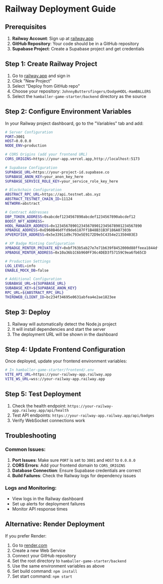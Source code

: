 # Railway Deployment Guide

## Prerequisites

1. **Railway Account**: Sign up at [railway.app](https://railway.app)
2. **GitHub Repository**: Your code should be in a GitHub repository
3. **Supabase Project**: Create a Supabase project and get credentials

## Step 1: Create Railway Project

1. Go to [railway.app](https://railway.app) and sign in
2. Click "New Project"
3. Select "Deploy from GitHub repo"
4. Choose your repository: `JohnnyButtersfingers/DodgeHODL-HamBALLERS`
5. Select the `hamballer-game-starter/backend` directory as the source

## Step 2: Configure Environment Variables

In your Railway project dashboard, go to the "Variables" tab and add:

```bash
# Server Configuration
PORT=3001
HOST=0.0.0.0
NODE_ENV=production

# CORS Origins (add your frontend URL)
CORS_ORIGINS=https://your-app.vercel.app,http://localhost:5173

# Supabase Configuration
SUPABASE_URL=https://your-project-id.supabase.co
SUPABASE_ANON_KEY=your_anon_key_here
SUPABASE_SERVICE_ROLE_KEY=your_service_role_key_here

# Blockchain Configuration
ABSTRACT_RPC_URL=https://api.testnet.abs.xyz
ABSTRACT_TESTNET_CHAIN_ID=11124
NETWORK=abstract

# Contract Addresses
DBP_TOKEN_ADDRESS=0xabcdef1234567890abcdef1234567890abcdef12
BOOST_NFT_ADDRESS=
HODL_MANAGER_ADDRESS=0x1234567890123456789012345678901234567890
XPBADGE_ADDRESS=0xE960B46dffd9de6187Ff1B48B31B3F186A07303b
XPVERIFIER_ADDRESS=0x5e33911d9c793e5E9172D9e5C4354e21350403E3

# XP Badge Minting Configuration
XPBADGE_MINTER_PRIVATE_KEY=0xbf763b5ab27e7e71b639f8452000d88ffeea1844dff66d5acd780de5b0a09c00
XPBADGE_MINTER_ADDRESS=0x10a36b1C6b960FF36c4DED3f57159C9ea6fb65CD

# Production Settings
LOG_LEVEL=info
ENABLE_MOCK_DB=false

# Additional Configuration
SUBABASE_URL=${SUPABASE_URL}
SUBABASE_KEY=${SUPABASE_ANON_KEY}
RPC_URL=${ABSTRACT_RPC_URL}
THIRDWEB_CLIENT_ID=bc234f34695e0631abfea4e2ae1823ee
```

## Step 3: Deploy

1. Railway will automatically detect the Node.js project
2. It will install dependencies and start the server
3. The deployment URL will be shown in the dashboard

## Step 4: Update Frontend Configuration

Once deployed, update your frontend environment variables:

```bash
# In hamballer-game-starter/frontend/.env
VITE_API_URL=https://your-railway-app.railway.app
VITE_WS_URL=wss://your-railway-app.railway.app
```

## Step 5: Test Deployment

1. Check the health endpoint: `https://your-railway-app.railway.app/api/health`
2. Test API endpoints: `https://your-railway-app.railway.app/api/badges`
3. Verify WebSocket connections work

## Troubleshooting

### Common Issues:

1. **Port Issues**: Make sure `PORT` is set to `3001` and `HOST` to `0.0.0.0`
2. **CORS Errors**: Add your frontend domain to `CORS_ORIGINS`
3. **Database Connection**: Ensure Supabase credentials are correct
4. **Build Failures**: Check the Railway logs for dependency issues

### Logs and Monitoring:

- View logs in the Railway dashboard
- Set up alerts for deployment failures
- Monitor API response times

## Alternative: Render Deployment

If you prefer Render:

1. Go to [render.com](https://render.com)
2. Create a new Web Service
3. Connect your GitHub repository
4. Set the root directory to `hamballer-game-starter/backend`
5. Use the same environment variables as above
6. Set build command: `npm install`
7. Set start command: `npm start` 